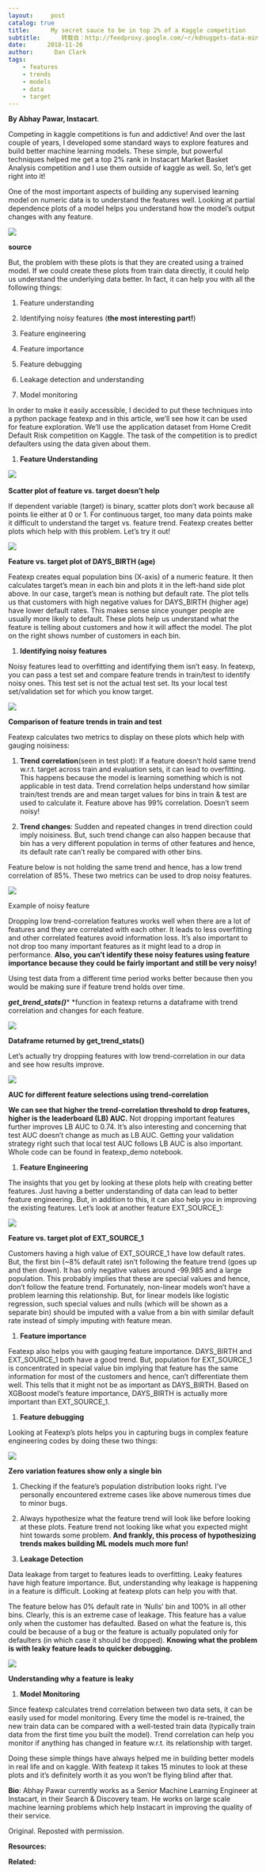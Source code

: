 ```yaml
---
layout:     post
catalog: true
title:      My secret sauce to be in top 2% of a Kaggle competition
subtitle:      转载自：http://feedproxy.google.com/~r/kdnuggets-data-mining-analytics/~3/_3jjlLPgwug/secret-sauce-top-kaggle-competition.html
date:      2018-11-26
author:      Dan Clark
tags:
    - features
    - trends
    - models
    - data
    - target
---
```


**By Abhay Pawar, Instacart**.

Competing in kaggle competitions is fun and addictive! And over the last couple of years, I developed some standard ways to explore features and build better machine learning models. These simple, but powerful techniques helped me get a top 2% rank in Instacart Market Basket Analysis competition and I use them outside of kaggle as well. So, let’s get right into it!

One of the most important aspects of building any supervised learning model on numeric data is to understand the features well. Looking at partial dependence plots of a model helps you understand how the model’s output changes with any feature.

![](https://cdn-images-1.medium.com/max/1000/0*qC-ilcSNCHu-vCHK.png)


**source**

But, the problem with these plots is that they are created using a trained model. If we could create these plots from train data directly, it could help us understand the underlying data better. In fact, it can help you with all the following things:

1. Feature understanding

1. Identifying noisy features (**the most interesting part!**)

1. Feature engineering

1. Feature importance

1. Feature debugging

1. Leakage detection and understanding

1. Model monitoring


In order to make it easily accessible, I decided to put these techniques into a python package featexp and in this article, we’ll see how it can be used for feature exploration. We’ll use the application dataset from Home Credit Default Risk competition on Kaggle. The task of the competition is to predict defaulters using the data given about them.

1. **Feature Understanding**


![](https://cdn-images-1.medium.com/max/1000/1*Y0SsQz-n2rt_XxkC7y0zdg.png)
 

**Scatter plot of feature vs. target doesn’t help**

If dependent variable (target) is binary, scatter plots don’t work because all points lie either at 0 or 1. For continuous target, too many data points make it difficult to understand the target vs. feature trend. Featexp creates better plots which help with this problem. Let’s try it out!


![](https://cdn-images-1.medium.com/max/1000/1*_FqsA9_SdUca5_0s9Uua4Q.png)


**Feature vs. target plot of DAYS_BIRTH (age)**

Featexp creates equal population bins (X-axis) of a numeric feature. It then calculates target’s mean in each bin and plots it in the left-hand side plot above. In our case, target’s mean is nothing but default rate. The plot tells us that customers with high negative values for DAYS_BIRTH (higher age) have lower default rates. This makes sense since younger people are usually more likely to default. These plots help us understand what the feature is telling about customers and how it will affect the model. The plot on the right shows number of customers in each bin.

1. **Identifying noisy features**


Noisy features lead to overfitting and identifying them isn’t easy. In featexp, you can pass a test set and compare feature trends in train/test to identify noisy ones. This test set is not the actual test set. Its your local test set/validation set for which you know target.


![](https://cdn-images-1.medium.com/max/1000/1*tpjxrjbxhH-lJo0hbRerfg.png)


**Comparison of feature trends in train and test**

Featexp calculates two metrics to display on these plots which help with gauging noisiness:

1. **Trend correlation**(seen in test plot): If a feature doesn’t hold same trend w.r.t. target across train and evaluation sets, it can lead to overfitting. This happens because the model is learning something which is not applicable in test data. Trend correlation helps understand how similar train/test trends are and mean target values for bins in train & test are used to calculate it. Feature above has 99% correlation. Doesn’t seem noisy!

1. **Trend changes**: Sudden and repeated changes in trend direction could imply noisiness. But, such trend change can also happen because that bin has a very different population in terms of other features and hence, its default rate can’t really be compared with other bins.


Feature below is not holding the same trend and hence, has a low trend correlation of 85%. These two metrics can be used to drop noisy features.

![](https://cdn-images-1.medium.com/max/1000/1*6lSWurF_qOzm1cMEJFuRmA.png)


Example of noisy feature

Dropping low trend-correlation features works well when there are a lot of features and they are correlated with each other. It leads to less overfitting and other correlated features avoid information loss. It’s also important to not drop too many important features as it might lead to a drop in performance. **Also, you can’t identify these noisy features using feature importance because they could be fairly important and still be very noisy!**

Using test data from a different time period works better because then you would be making sure if feature trend holds over time.

***get_trend_stats()**** *function in featexp returns a dataframe with trend correlation and changes for each feature.


![](https://cdn-images-1.medium.com/max/1000/1*RuxmJA0iWrMRCVxNGlBidw.png)


**Dataframe returned by get_trend_stats()**

Let’s actually try dropping features with low trend-correlation in our data and see how results improve.

![](https://cdn-images-1.medium.com/max/1000/1*UR-SlR1rZOjp0sjTIaPZ_A.png)


**AUC for different feature selections using trend-correlation**

**We can see that higher the trend-correlation threshold to drop features, higher is the leaderboard (LB) AUC.** Not dropping important features further improves LB AUC to 0.74. It’s also interesting and concerning that test AUC doesn’t change as much as LB AUC. Getting your validation strategy right such that local test AUC follows LB AUC is also important. Whole code can be found in featexp_demo notebook.

1. **Feature Engineering**


The insights that you get by looking at these plots help with creating better features. Just having a better understanding of data can lead to better feature engineering. But, in addition to this, it can also help you in improving the existing features. Let’s look at another feature EXT_SOURCE_1:

![](https://cdn-images-1.medium.com/max/1000/1*MQQrhVy5NjtD-7mrKT8jOA.png)


**Feature vs. target plot of EXT_SOURCE_1**

Customers having a high value of EXT_SOURCE_1 have low default rates. But, the first bin (~8% default rate) isn’t following the feature trend (goes up and then down). It has only negative values around -99.985 and a large population. This probably implies that these are special values and hence, don’t follow the feature trend. Fortunately, non-linear models won’t have a problem learning this relationship. But, for linear models like logistic regression, such special values and nulls (which will be shown as a separate bin) should be imputed with a value from a bin with similar default rate instead of simply imputing with feature mean.

1. **Feature importance**


Featexp also helps you with gauging feature importance. DAYS_BIRTH and EXT_SOURCE_1 both have a good trend. But, population for EXT_SOURCE_1 is concentrated in special value bin implying that feature has the same information for most of the customers and hence, can’t differentiate them well. This tells that it might not be as important as DAYS_BIRTH. Based on XGBoost model’s feature importance, DAYS_BIRTH is actually more important than EXT_SOURCE_1.

1. **Feature debugging**


Looking at Featexp’s plots helps you in capturing bugs in complex feature engineering codes by doing these two things:

![](https://cdn-images-1.medium.com/max/1000/1*-NA-fc1LR1yo0JoHp8IFOw.png)


**Zero variation features show only a single bin**

1. Checking if the feature’s population distribution looks right. I’ve personally encountered extreme cases like above numerous times due to minor bugs.

1. Always hypothesize what the feature trend will look like before looking at these plots. Feature trend not looking like what you expected might hint towards some problem. **And frankly, this process of hypothesizing trends makes building ML models much more fun!**

1. **Leakage Detection**


Data leakage from target to features leads to overfitting. Leaky features have high feature importance. But, understanding why leakage is happening in a feature is difficult. Looking at featexp plots can help you with that.

The feature below has 0% default rate in ‘Nulls’ bin and 100% in all other bins. Clearly, this is an extreme case of leakage. This feature has a value only when the customer has defaulted. Based on what the feature is, this could be because of a bug or the feature is actually populated only for defaulters (in which case it should be dropped). **Knowing what the problem is with leaky feature leads to quicker debugging.**

![](https://cdn-images-1.medium.com/max/1000/1*muwhOmAYJTjSZetBv1UOaA.png)


**Understanding why a feature is leaky**

1. **Model Monitoring**


Since featexp calculates trend correlation between two data sets, it can be easily used for model monitoring. Every time the model is re-trained, the new train data can be compared with a well-tested train data (typically train data from the first time you built the model). Trend correlation can help you monitor if anything has changed in feature w.r.t. its relationship with target.

Doing these simple things have always helped me in building better models in real life and on kaggle. With featexp it takes 15 minutes to look at these plots and it’s definitely worth it as you won’t be flying blind after that.

**Bio**: Abhay Pawar currently works as a Senior Machine Learning Engineer at Instacart, in their Search & Discovery team. He works on large scale machine learning problems which help Instacart in improving the quality of their service.

Original. Reposted with permission.

**Resources:**

**Related:**


